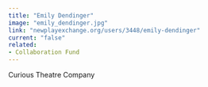 ```yaml
---
title: "Emily Dendinger"
image: "emily_dendinger.jpg"
link: "newplayexchange.org/users/3448/emily-dendinger"
current: "false"
related:
- Collaboration Fund
---
```


Curious Theatre Company

